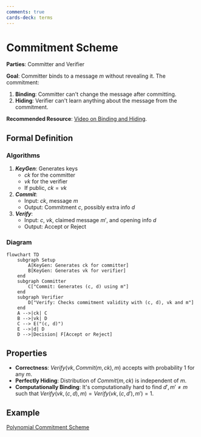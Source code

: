 ```yaml
---
comments: true
cards-deck: terms
---
```


# Commitment Scheme []()

**Parties**: Committer and Verifier

**Goal**: Committer binds to a message $m$ without revealing it. The commitment:

1. **Binding**: Committer can't change the message after committing.
2. **Hiding**: Verifier can't learn anything about the message from the commitment.

[](1724427186040)

**Recommended Resource**: [Video on Binding and Hiding](https://www.youtube.com/watch?v=4w_b8Msxy14).



## Formal Definition

### Algorithms

1. **$KeyGen$**: Generates keys
    - $ck$ for the committer
    - $vk$ for the verifier
    - If public, $ck = vk$
2. **$Commit$**:
    - Input: $ck$, message $m$
    - Output: Commitment $c$, possibly extra info $d$
3. **$Verify$**:
    - Input: $c$, $vk$, claimed message $m'$, and opening info $d$
    - Output: Accept or Reject

### Diagram

```mermaid
flowchart TD
    subgraph Setup
        A[KeyGen: Generates ck for committer]
        B[KeyGen: Generates vk for verifier]
    end
    subgraph Committer
        C["Commit: Generates (c, d) using m"]
    end
    subgraph Verifier
        D["Verify: Checks commitment validity with (c, d), vk and m"]
    end
    A -->|ck| C
    B -->|vk| D
    C --> E("(c, d)")
    E -->|d| D
    D -->|Decision| F[Accept or Reject]
```

## Properties

- **Correctness**: $Verify(vk, Commit(m, ck), m)$ accepts with probability 1 for any $m$.
- **Perfectly Hiding**: Distribution of $Commit(m, ck)$ is independent of $m$.
- **Computationally Binding**: It's computationally hard to find $d', m' \neq m$ such that
  $Verify(vk, (c, d), m) = Verify(vk, (c, d'), m') = 1$.

## Example

[Polynomial Commitment Scheme](polynomial-commitment/000_polynomial_commitment.md)
